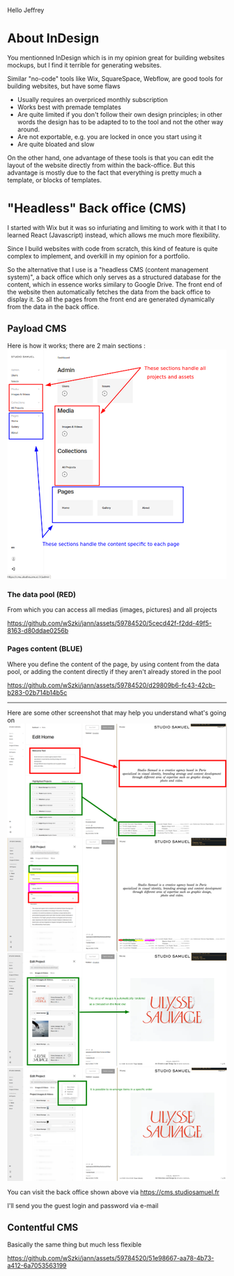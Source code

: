 



Hello Jeffrey 


# About InDesign

You mentionned InDesign which is in my opinion great for building websites mockups, but I find it terrible for generating websites.

Similar "no-code" tools like Wix, SquareSpace, Webflow, are good tools for building websites, but have some flaws

- Usually requires an overpriced monthly subscription
- Works best with premade templates
- Are quite limited if you don't follow their own design principles; in other words the design has to be adapted to to the tool and not the other way around.
- Are not exportable, e.g. you are locked in once you start using it
- Are quite bloated and slow

On the other hand, one advantage of these tools is that you can edit the layout of the website directly from within the back-office.
But this advantage is mostly due to the fact that everything is pretty much a template, or blocks of templates.


# "Headless" Back office (CMS)

I started with Wix but it was so infuriating and limiting to work with it that I to learned React (Javascript) instead, which allows me much more flexibility.

Since I build websites with code from scratch, this kind of feature is quite complex to implement, and overkill in my opinion for a portfolio.

So the alternative that I use is a "headless CMS (content management system)", a back office which only serves as a structured database for the content, which in essence works similary to Google Drive.
The front end of the website then automatically fetches the data from the back office to display it.
So all the pages from the front end are generated dynamically from the data in the back office.

## Payload CMS

Here is how it works; there are 2 main sections :
![image](./one.png)

### The data pool (RED)
From which you can access all medias (images, pictures) and all projects




https://github.com/wSzki/jann/assets/59784520/5cecd42f-f2dd-49f5-8163-d80ddae0256b




### Pages content (BLUE)
Where you define the content of the page, by using content from the data pool,
or adding the content directly if they aren't already stored in the pool



https://github.com/wSzki/jann/assets/59784520/d29809b6-fc43-42cb-b283-02b714b14b5c




---

Here are some other screenshot that may help you understand what's going on
![projects](./two.png)
![projects](./three.png)
![projects](./four.png)
![projects](./five.png)

You can visit the back office shown above via
https://cms.studiosamuel.fr

I'll send you the guest login and password via e-mail

## Contentful CMS

Basically the same thing but much less flexible

https://github.com/wSzki/jann/assets/59784520/51e98667-aa78-4b73-a412-6a7053563199



